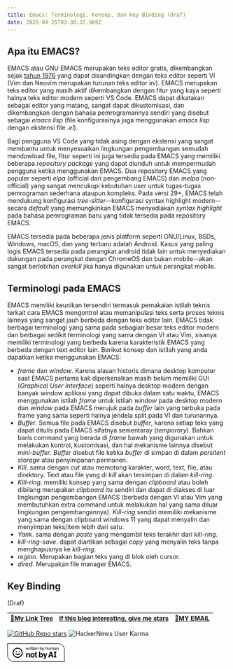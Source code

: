 ```yaml
---
title: Emacs: Terminologi, Konsep, dan Key Binding (draf)
date: 2025-04-25T03:30:37.969Z
---
```





## Apa itu EMACS?
EMACS atau GNU EMACS merupakan teks editor gratis, dikembangkan sejak [tahun 1976][wiki1] yang dapat disandingkan dengan teks editor seperti VI (Vim dan Neovim merupakan turunan teks editor ini). EMACS merupakan teks editor yang masih aktif dikembangkan dengan fitur yang kaya seperti halnya teks editor modern seperti VS Code. EMACS dapat dikatakan sebagai editor yang matang, sangat dapat dikustomisasi, dan dikembangkan dengan bahasa pemrogramannya sendiri yang disebut sebagai *emacs lisp* (file konfigurasinya juga menggunakan *emacs lisp* dengan ekstensi file *.el*). 

[wiki1]: https://id.wikipedia.org/wiki/Emacs

Bagi pengguna VS Code yang tidak asing dengan ekstensi yang sangat membantu untuk menyesuaikan lingkungan pengembangan semudah mendowload file, fitur seperti ini juga tersedia pada EMACS yang memiliki beberapa *repository package* yang dapat diunduh untuk mempermudah pengguna ketika menggunakan EMACS. Dua repository EMACS yang populer seperti *elpa* (official dari pengembang EMACS) dan *melpa* (non-official) yang sangat mencukupi kebutuhan user untuk tugas-tugas pemrograman sederhana ataupun kompleks. Pada versi 29+, EMACS telah mendukung konfigurasi *tree-sitter*--konfigurasi syntax highlight modern--secara *default* yang memungkinkan EMACS menyediakan *syntax highlight* pada bahasa pemrograman baru yang tidak tersedia pada repository EMACS.

EMACS tersedia pada beberapa jenis platform seperti GNU/Linux, BSDs, Windows, macOS, dan yang terbaru adalah Android. Kasus yang paling logis EMACS tersedia pada perangkat android tidak lain untuk menyediakan dukungan pada perangkat dengan ChromeOS dan bukan mobile--akan sangat berlebihan *overkill* jika hanya digunakan untuk perangkat mobile.
## Terminologi pada EMACS
EMACS memiliki keunikan tersendiri termasuk pemakaian istilah teknis terkait cara EMACS mengontrol atau memanipulasi teks serta proses teknis lainnya yang sangat jauh berbeda dengan teks editor lain. EMACS tidak berbagai terminologi yang sama pada sebagian besar teks editor modern dan berbagai sedikit terminologi yang sama dengan VI atau Vim, sisanya memiliki terminologi yang berbeda karena karakteristik EMACS yang berbeda dengan text editor lain. Berikut konsep dan istilah yang anda dapatkan ketika menggunakan EMACS:

- *frame* dan *window*. Karena alasan historis dimana desktop komputer saat EMACS pertama kali diperkenalkan masih belum memiliki GUI (*Graphical User Interface*) seperti halnya desktop modern dengan banyak window aplikasi yang dapat dibuka dalam satu waktu, EMACS menggunakan istilah *frame* untuk istilah *window* pada desktop modern dan *window* pada EMACS merujuk pada *buffer* lain yang terbuka pada frame yang sama seperti halnya jendela split pada VI dan turunannya.
- *Buffer*. Semua file pada EMACS disebut *buffer*, karena setiap teks yang dapat ditulis pada EMACS sifatnya sementaray (*temporary*). Bahkan baris command yang berada di *frame* bawah yang digunakan untuk melakukan kontrol, kustomisasi, dan hal mekanisme lainnya disebut *mini-buffer*. *Buffer* disebut file ketika *buffer* di simpan di dalam *persitent storage* atau penyimpanan permanen.
- *Kill*. sama  dengan *cut* atau memotong karakter, word, text, file, atau direktory. Text atau file yang di *kill* akan tersimpan di dalam *kill-ring*.
- *Kill-ring*. memiliki konsep yang sama dengan *clipboard* atau boleh dibilang merupakan *clipboard* itu sendiri dan dapat di diakses di luar lingkungan pengembangan EMACS (berbeda dengan VI atau Vim yang membutuhkan extra command untuk melakukan hal yang sama diluar lingkungan pengembangannya). *Kill-ring* sendiri memiliki mekanisme yang sama dengan clipboard windows 11 yang dapat menyalin dan menyimpan teks/item lebih dari satu.
- *Yank*. sama dengan *paste* yang mengambil teks terakhir dari *kill-ring*.
- *kill-ring-save*. dapat diartikan sebagai *copy* yang menyalin teks tanpa menghapusnya ke *kill-ring*.
- *region*. Merupakan bagian teks yang di blok oleh cursor.
- *dired*. Merupakan file manager EMACS.

## Key Binding 



(Draf)

|[🌳My Link Tree](https://lynx.boo/triilman)|[If this blog interesting, give me stars](https://github.com/triilman25/tinymind-blog "Don't give me stars if you feel sorry or because of relationships. Your advice more meaningful to me")|[📧MY EMAIL](https://letterbird.co/ilmanfattah25)|
|:---|:---:|---:|

[![GitHub Repo stars](https://img.shields.io/github/stars/triilman25/tinymind-blog?style=for-the-badge&labelColor=%23dfe4ea&color=%23ffffff&link=https%3A%2F%2Fgithub.com%2Ftriilman25%2Ftinymind-blog)](https://github.com/triilman25/tinymind-blog "Because this blogs just using one repository, so the stars are accumulated result of all of blogs.") 
![HackerNews User Karma](https://img.shields.io/hackernews/user-karma/triilman?style=for-the-badge&color=orange)


![Written-By-Human-Not-By-AI-Badge-white.png](https://github.com/triilman25/tinymind-blog/blob/main/assets/images/2024-10-26/1729917860180.png?raw=true)